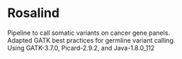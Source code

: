 # Rosalind  
Pipeline to call somatic variants on cancer gene panels.  
Adapted GATK best practices for germline variant calling.  
Using GATK-3.7.0, Picard-2.9.2, and Java-1.8.0_112  
